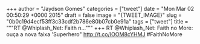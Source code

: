 
+++
author = "Jaydson Gomes"
categories = ["tweet"]
date = "Mon Mar 02 00:50:29 +0000 2015"
draft = false
image = "{TWEET_IMAGE}"
slug = "0b0c19d4ecf53ff3c33cdf2b786e80b07cb0e91a"
tags = ["tweet"]
title = """RT @Whiplash_Net: Faith n..."""
+++
RT @Whiplash_Net: Faith no More: ouça a nova faixa 'Superhero" http://t.co/IOOM8cYHMJ #FaithNoMore
